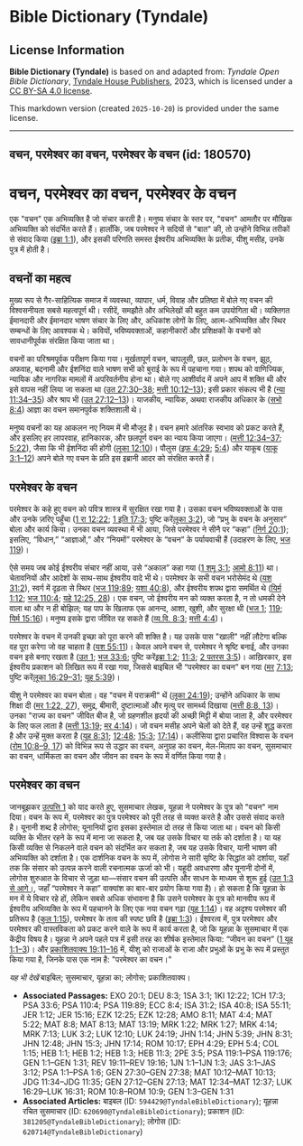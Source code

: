# Bible Dictionary (Tyndale)

## License Information

**Bible Dictionary (Tyndale)** is based on and adapted from: _Tyndale Open Bible Dictionary_, [Tyndale House Publishers](https://tyndaleopenresources.com/), 2023, which is licensed under a [CC BY-SA 4.0 license](https://creativecommons.org/licenses/by-sa/4.0/legalcode.en).

This markdown version (created `2025-10-20`) is provided under the same license.



--------------------------------

## वचन, परमेश्वर का वचन, परमेश्वर के वचन (id: 180570)

वचन, परमेश्वर का वचन, परमेश्वर के वचन
=====================================

एक "वचन" एक अभिव्यक्ति है जो संचार करती है। मनुष्य संचार के स्तर पर, "वचन" आमतौर पर मौखिक अभिव्यक्ति को संदर्भित करते हैं। हालाँकि, जब परमेश्वर ने सदियों से "बात" की, तो उन्होंने विभिन्न तरीकों से संवाद किया ([इब्रा 1:1](https://ref.ly/Heb1:1)), और इसकी परिणति समस्त ईश्वरीय अभिव्यक्ति के प्रतीक, यीशु मसीह, उनके पुत्र में होती है।

वचनों का महत्व
--------------

मुख्य रूप से गैर\-साहित्यिक समाज में व्यवस्था, व्यापार, धर्म, विवाह और प्रतिष्ठा में बोले गए वचन की विश्वसनीयता सबसे महत्वपूर्ण थी। रसीदें, समझौते और अभिलेखों की बहुत कम उपयोगिता थी। व्यक्तिगत ईमानदारी और ईमानदार भाषण संचार के लिए और, अधिकांश लोगों के लिए, आत्म\-अभिव्यक्ति और स्थिर सम्बन्धों के लिए आवश्यक थे। कवियों, भविष्यवक्ताओं, कहानीकारों और प्रशिक्षकों के वचनों को सावधानीपूर्वक संरक्षित किया जाता था।

वचनों का परिश्रमपूर्वक परीक्षण किया गया। मूर्खतापूर्ण वचन, चापलूसी, छल, प्रलोभन के वचन, झूठ, अफवाह, बदनामी और ईशनिंदा वाले भाषण सभी को बुराई के रूप में पहचाना गया। शपथ को वाणिज्यिक, न्यायिक और नागरिक मामलों में अपरिवर्तनीय होना था। बोले गए आशीर्वाद में अपने आप में शक्ति थी और इसे वापस नहीं लिया जा सकता था ([उत 27:30–38](https://ref.ly/Gen27:30-Gen27:38); [मत्ती 10:12–13](https://ref.ly/Matt10:12-Matt10:13)); इसी प्रकार संकल्प भी है ([न्या 11:34–35](https://ref.ly/Judg11:34-Judg11:35)) और श्राप भी ([उत 27:12–13](https://ref.ly/Gen27:12-Gen27:13))। याजकीय, न्यायिक, अथवा राजकीय अधिकार के ([सभो 8:4](https://ref.ly/Eccl8:4)) आज्ञा का वचन समानपुर्वक शक्तिशाली थे।

मनुष्य वचनों का यह आकलन नए नियम में भी मौजूद है। वचन हमारे आंतरिक स्वभाव को प्रकट करते हैं, और इसलिए हर लापरवाह, हानिकारक, और छलपूर्ण वचन का न्याय किया जाएगा। ([मत्ती 12:34–37](https://ref.ly/Matt12:34-Matt12:37); [5:22](https://ref.ly/Matt5:22)), जैसा कि भी ईशनिंदा की होगी ([लूका 12:10](https://ref.ly/Luke12:10))। पौलुस ([इफ 4:29](https://ref.ly/Eph4:29); [5:4](https://ref.ly/Eph5:4)) और याकूब ([याकू 3:1–12](https://ref.ly/Jas3:1-Jas3:12)) अपने बोले गए वचन के प्रति इस इब्रानी आदर को संरक्षित करते हैं।

परमेश्वर के वचन
---------------

परमेश्‍वर के कहे हुए वचन को पवित्र शास्त्र में सुरक्षित रखा गया है। उसका वचन भविष्यवक्ताओं के पास और उनके ज़रिए पहुँचा ([1 रा 12:22](https://ref.ly/1Kgs12:22); [1 इति 17:3](https://ref.ly/1Chr17:3); पुष्टि करें[लूका 3:2](https://ref.ly/Luke3:2)), जो “प्रभु के वचन के अनुसार” बोला और कार्य किया। उनका वचन व्यवस्था में भी आया, जिसे परमेश्वर ने सीनै पर “कहा” ([निर्ग 20:1](https://ref.ly/Exod20:1)); इसलिए, “विधान,” “आज्ञाओं,” और “नियमों” परमेश्वर के “वचन” के पर्यायवाची हैं (उदाहरण के लिए, [भज 119](https://ref.ly/Ps119:1-Ps119:176))।

ऐसे समय जब कोई ईश्वरीय संचार नहीं आया, उसे “अकाल” कहा गया ([1 शमू 3:1](https://ref.ly/1Sam3:1); [आमो 8:11](https://ref.ly/Amos8:11)) था। चेतावनियों और आदेशों के साथ\-साथ ईश्वरीय वादे भी थे। परमेश्वर के सभी वचन भरोसेमंद थे ([यश 31:2](https://ref.ly/Isa31:2)), स्वर्ग में दृढ़ता से स्थिर ([भज 119:89](https://ref.ly/Ps119:89); [यशा 40:8](https://ref.ly/Isa40:8)), और ईश्वरीय शपथ द्वारा समर्थित थे ([यिर्म 1:12](https://ref.ly/Jer1:12); [भज 110:4](https://ref.ly/Ps110:4); [यहे 12:25, 28](https://ref.ly/Ezek12:25))। एक वचन, जो ईश्वरीय मन को व्यक्त करता है, न तो धमकी देने वाला था और न ही बोझिल; यह पाप के खिलाफ एक आनन्द, आशा, खुशी, और सुरक्षा थी ([भज 1](https://ref.ly/Ps1:1-Ps1:6); [119](https://ref.ly/Ps119:1-Ps119:176); [यिर्म 15:16](https://ref.ly/Jer15:16))। मनुष्य इसके द्वारा जीवित रह सकते हैं ([व्य.वि. 8:3](https://ref.ly/Deut8:3); [मत्ती 4:4](https://ref.ly/Matt4:4))।

परमेश्वर के वचन में उनकी इच्छा को पूरा करने की शक्ति है। यह उसके पास "खाली" नहीं लौटेगा बल्कि वह पूरा करेगा जो वह चाहता है ([यश 55:11](https://ref.ly/Isa55:11))। केवल अपने वचन से, परमेश्वर ने श्रृष्टि बनाई, और उनका वचन इसे बनाए रखता है ([उत 1](https://ref.ly/Gen1:1-Gen1:31); [भज 33:6](https://ref.ly/Ps33:6); पुष्टि करें[इब्रा 1:2](https://ref.ly/Heb1:2); [11:3](https://ref.ly/Heb11:3); [2 पतरस 3:5](https://ref.ly/2Pet3:5))। आख़िरकार, इस ईश्वरीय प्रकाशन को लिखित रूप में रखा गया, जिससे बाइबिल भी “परमेश्वर का वचन” बन गया ([मर](https://ref.ly/Mark1:22) [7:13](https://ref.ly/Mark7:13); पुष्टि करें[लूका 16:29–31](https://ref.ly/Luke16:29-Luke16:31); [यूह 5:39](https://ref.ly/John5:39))।

यीशु ने परमेश्‍वर का वचन बोला। वह "वचन में पराक्रमी" थें ([लूका 24:19](https://ref.ly/Luke24:19)); उन्होंने अधिकार के साथ शिक्षा दी ([मर 1:22, 27](https://ref.ly/Mark1:22,Mark1:27)), समुद्र, बीमारी, दुष्टात्माओं और मृत्यु पर सामर्थ्य दिखाया ([मत्ती 8:8, 13](https://ref.ly/Matt8:8,Matt8:13))। उनका "राज्य का वचन" जीवित बीज है, जो ग्रहणशील हृदयों की अच्छी मिट्टी में बोया जाता है, और परमेश्वर के लिए फल लाता है ([मत्ती 13:19](https://ref.ly/Matt13:19); [मर 4:14](https://ref.ly/Mark4:14))। जो वचन मसीह अपने चेलों को देते हैं, वह उन्हें शुद्ध करता है और उन्हें मुक्त करता है ([यूह 8:31](https://ref.ly/John8:31); [12:48](https://ref.ly/John12:48); [15:3](https://ref.ly/John15:3); [17:14](https://ref.ly/John17:14))। कलीसिया द्वारा प्रचारित विश्वास के वचन ([रोम 10:8–9, 17](https://ref.ly/Rom10:8-Rom10:9)) को विभिन्न रूप से उद्धार का वचन, अनुग्रह का वचन, मेल\-मिलाप का वचन, सुसमाचार का वचन, धार्मिकता का वचन और जीवन का वचन के रूप में वर्णित किया गया है।

परमेश्वर का वचन
---------------

जानबूझकर [उत्पत्ति 1](https://ref.ly/Gen1:1-Gen1:31) को याद करते हुए, सुसमाचार लेखक, यूहन्ना ने परमेश्वर के पुत्र को "वचन" नाम दिया। वचन के रूप में, परमेश्वर का पुत्र परमेश्वर को पूरी तरह से व्यक्त करते है और उससे संवाद करते है। यूनानी शब्द है लोगोस; यूनानियों द्वारा इसका इस्तेमाल दो तरह से किया जाता था। वचन को किसी व्यक्ति के भीतर रहने के रूप में माना जा सकता है, जब यह उसके विचार या तर्क को दर्शाता है। या यह किसी व्यक्ति से निकलने वाले वचन को संदर्भित कर सकता है, जब यह उसके विचार, यानी भाषण की अभिव्यक्ति को दर्शाता है। एक दार्शनिक वचन के रूप में, लोगोस ने सारी सृष्टि के सिद्धांत को दर्शाया, यहाँ तक ​​कि संसार को उत्पन्न करने वाली रचनात्मक ऊर्जा को भी। यहूदी अवधारणा और यूनानी दोनों में, लोगोस शुरुआत के विचार से जुड़ा था—संसार वचन की उत्पत्ति और साधन के माध्यम से शुरू हुई ([उत 1:3 से आगे।](https://ref.ly/Gen1:3-Gen1:31), जहाँ “परमेश्वर ने कहा” वाक्यांश का बार\-बार प्रयोग किया गया है)। हो सकता है कि यूहन्ना के मन में ये विचार रहे हों, लेकिन सबसे अधिक संभावना है कि उसने परमेश्वर के पुत्र को मानवीय रूप में ईश्वरीय अभिव्यक्ति के रूप में पहचानने के लिए एक नया वचन गढ़ा ([यूह 1:14](https://ref.ly/John1:14))। वह अदृश्य परमेश्वर की प्रतिरूप है ([कुल 1:15](https://ref.ly/Col1:15)), परमेश्वर के तत्व की स्पष्ट छवि है ([इब्रा 1:3](https://ref.ly/Heb1:3))। ईश्वरत्व में, पुत्र परमेश्वर और परमेश्वर की वास्तविकता को प्रकट करने वाले के रूप में कार्य करता है, जो कि यूहन्ना के सुसमाचार में एक केंद्रीय विषय है। यूहन्ना ने अपने पहले पत्र में इसी तरह का शीर्षक इस्तेमाल किया: “जीवन का वचन” ([1 यूह 1:1–3](https://ref.ly/1John1:1-1John1:3))। और [प्रकाशितवाक्य 19:11–16](https://ref.ly/Rev19:11-Rev19:16) में, यीशु को राजाओं के राजा और प्रभुओं के प्रभु के रूप में प्रस्तुत किया गया है, जिनके पास एक नाम है: "परमेश्वर का वचन।"

*यह भी देखें* बाइबिल; सुसमाचार, यूहन्ना का; लोगोस; प्रकाशितवाक्य।

* **Associated Passages:** EXO 20:1; DEU 8:3; 1SA 3:1; 1KI 12:22; 1CH 17:3; PSA 33:6; PSA 110:4; PSA 119:89; ECC 8:4; ISA 31:2; ISA 40:8; ISA 55:11; JER 1:12; JER 15:16; EZK 12:25; EZK 12:28; AMO 8:11; MAT 4:4; MAT 5:22; MAT 8:8; MAT 8:13; MAT 13:19; MRK 1:22; MRK 1:27; MRK 4:14; MRK 7:13; LUK 3:2; LUK 12:10; LUK 24:19; JHN 1:14; JHN 5:39; JHN 8:31; JHN 12:48; JHN 15:3; JHN 17:14; ROM 10:17; EPH 4:29; EPH 5:4; COL 1:15; HEB 1:1; HEB 1:2; HEB 1:3; HEB 11:3; 2PE 3:5; PSA 119:1–PSA 119:176; GEN 1:1–GEN 1:31; REV 19:11–REV 19:16; 1JN 1:1–1JN 1:3; JAS 3:1–JAS 3:12; PSA 1:1–PSA 1:6; GEN 27:30–GEN 27:38; MAT 10:12–MAT 10:13; JDG 11:34–JDG 11:35; GEN 27:12–GEN 27:13; MAT 12:34–MAT 12:37; LUK 16:29–LUK 16:31; ROM 10:8–ROM 10:9; GEN 1:3–GEN 1:31
* **Associated Articles:** बाइबल (ID: `594429@TyndaleBibleDictionary`); यूहन्ना रचित सुसमाचार (ID: `620690@TyndaleBibleDictionary`); प्रकाशन (ID: `381205@TyndaleBibleDictionary`); लोगोस (ID: `620714@TyndaleBibleDictionary`)

